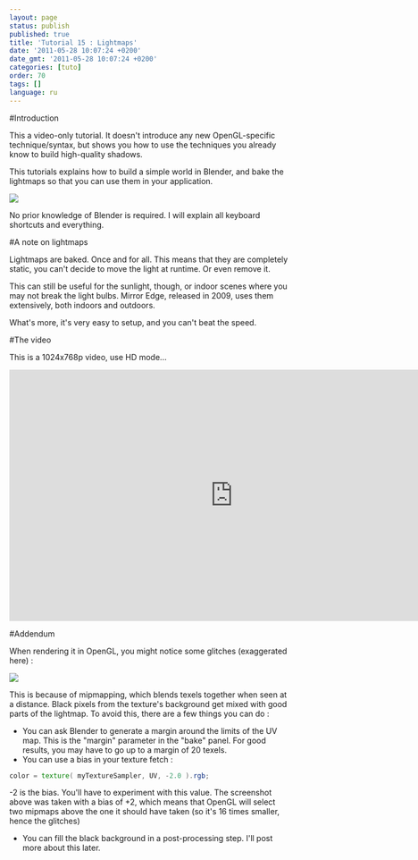 ```yaml
---
layout: page
status: publish
published: true
title: 'Tutorial 15 : Lightmaps'
date: '2011-05-28 10:07:24 +0200'
date_gmt: '2011-05-28 10:07:24 +0200'
categories: [tuto]
order: 70
tags: []
language: ru
---
```


#Introduction

This a video-only tutorial. It doesn't introduce any new OpenGL-specific technique/syntax, but shows you how to use the techniques you already know to build high-quality shadows.

This tutorials explains how to build a simple world in Blender, and bake the lightmaps so that you can use them in your application.

![]({{site.baseurl}}/assets/images/tuto-15-lightmaps/lighmappedroom.png)

No prior knowledge of Blender is required. I will explain all keyboard shortcuts and everything.

#A note on lightmaps

Lightmaps are baked. Once and for all. This means that they are completely static, you can't decide to move the light at runtime. Or even remove it.

This can still be useful for the sunlight, though, or indoor scenes where you may not break the light bulbs. Mirror Edge, released in 2009, uses them extensively, both indoors and outdoors.

What's more, it's very easy to setup, and you can't beat the speed.

#The video

This is a 1024x768p video, use HD mode...

<iframe src="http://player.vimeo.com/video/24359223?title=0&byline=0&portrait=0" frameborder="0" width="800" height="450"></iframe>

#Addendum

When rendering it in OpenGL, you might notice some glitches (exaggerated here) :

![]({{site.baseurl}}/assets/images/tuto-15-lightmaps/positivebias.png)


This is because of mipmapping, which blends texels together when seen at a distance. Black pixels from the texture's background get mixed with good parts of the lightmap. To avoid this, there are a few things you can do :

* You can ask Blender to generate a margin around the limits of the UV map. This is the "margin" parameter in the "bake" panel. For good results, you may have to go up to a margin of 20 texels.
* You can use a bias in your texture fetch :

``` glsl fs
color = texture( myTextureSampler, UV, -2.0 ).rgb;
```

-2 is the bias. You'll have to experiment with this value. The screenshot above was taken with a bias of +2, which means that OpenGL will select two mipmaps above the one it should have taken (so it's 16 times smaller, hence the glitches)

* You can fill the black background in a post-processing step. I'll post more about this later.

